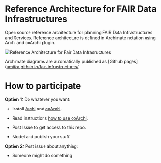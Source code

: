 # Reference Architecture for FAIR Data Infrastructures

Open source reference architecture for planning FAIR Data Infrastructures and Services. Reference architecture is defined in Archimate notation using Archi and coArchi plugin.

![Reference Architecture for Fair Data Infrasructures](https://amiika.github.io/fair-infrastructures/id-3b7d80b7034c4c77bf160c6465a684d0/images/id-71069ce7a262400c8924d3a31cf66e2d.png)

Archimate diagrams are automatically published as [Github pages]([amiika.github.io/fair-infrastructures/](https://amiika.github.io/fair-infrastructures).

# How to participate

**Option 1:** Do whatever you want:
   
  * Install [Archi](https://www.archimatetool.com) and [coArchi](https://www.archimatetool.com/plugins/).
  
  * Read instructions [how to use coArchi](https://github.com/markusvanaardt/readme-coArchi).
  
  * Post Issue to get access to this repo.
  
  * Model and publish your stuff.

 **Option 2:** Post issue about anything:

  * Someone might do something
   
